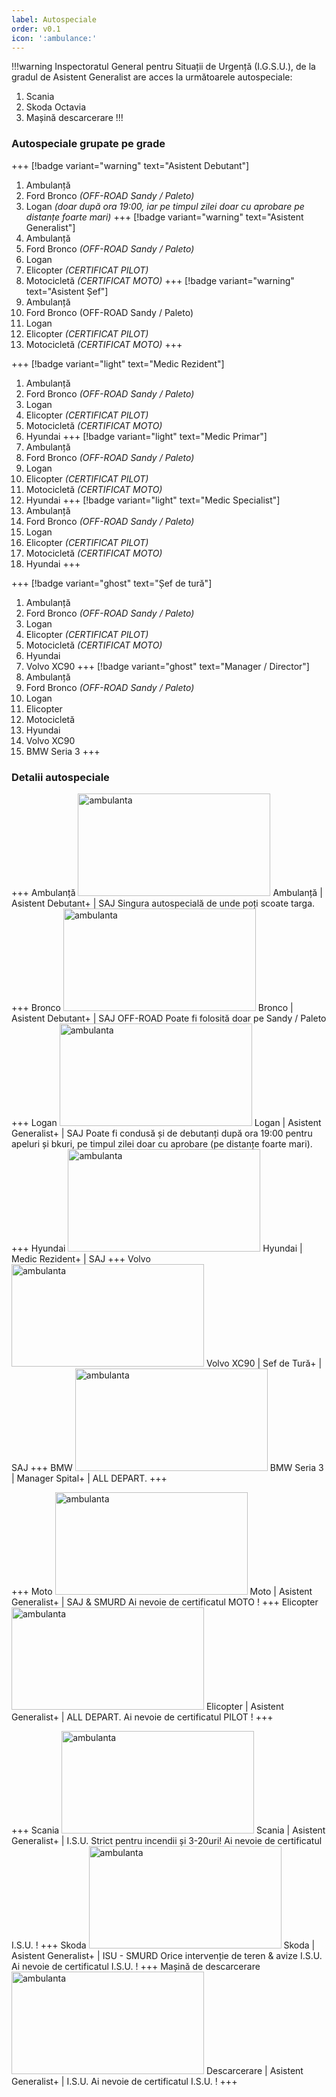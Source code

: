 ```yaml
---
label: Autospeciale
order: v0.1
icon: ':ambulance:'
---
```


!!!warning
Inspectoratul General pentru Situații de Urgență (I.G.S.U.), de la gradul de Asistent Generalist are acces la următoarele autospeciale:
1. Scania
2. Skoda Octavia
3. Mașină descarcerare
!!!

### Autospeciale grupate pe grade
+++ [!badge variant="warning" text="Asistent Debutant"]
1. Ambulanță
2. Ford Bronco *(OFF-ROAD Sandy / Paleto)*
3. Logan *(doar după ora 19:00, iar pe timpul zilei doar cu aprobare pe distanțe foarte mari)*
+++ [!badge variant="warning" text="Asistent Generalist"]
1. Ambulanță
2. Ford Bronco *(OFF-ROAD Sandy / Paleto)*
3. Logan
4. Elicopter *(CERTIFICAT PILOT)*
5. Motocicletă *(CERTIFICAT MOTO)*
+++ [!badge variant="warning" text="Asistent Șef"]
1. Ambulanță
2. Ford Bronco (OFF-ROAD Sandy / Paleto)
3. Logan
4. Elicopter *(CERTIFICAT PILOT)*
5. Motocicletă *(CERTIFICAT MOTO)*
+++

+++ [!badge variant="light" text="Medic Rezident"]
1. Ambulanță
2. Ford Bronco *(OFF-ROAD Sandy / Paleto)*
3. Logan
4. Elicopter *(CERTIFICAT PILOT)*
5. Motocicletă *(CERTIFICAT MOTO)*
6. Hyundai
+++ [!badge variant="light" text="Medic Primar"]
1. Ambulanță
2. Ford Bronco *(OFF-ROAD Sandy / Paleto)*
3. Logan
4. Elicopter *(CERTIFICAT PILOT)*
5. Motocicletă *(CERTIFICAT MOTO)*
6. Hyundai
+++ [!badge variant="light" text="Medic Specialist"]
1. Ambulanță
2. Ford Bronco *(OFF-ROAD Sandy / Paleto)*
3. Logan
4. Elicopter *(CERTIFICAT PILOT)*
5. Motocicletă *(CERTIFICAT MOTO)*
6. Hyundai
+++

+++ [!badge variant="ghost" text="Șef de tură"]
1. Ambulanță
2. Ford Bronco *(OFF-ROAD Sandy / Paleto)*
3. Logan
4. Elicopter *(CERTIFICAT PILOT)*
5. Motocicletă *(CERTIFICAT MOTO)*
6. Hyundai
7. Volvo XC90
+++ [!badge variant="ghost" text="Manager / Director"]
1. Ambulanță
2. Ford Bronco *(OFF-ROAD Sandy / Paleto)*
3. Logan
4. Elicopter 
5. Motocicletă 
6. Hyundai
7. Volvo XC90
8. BMW Seria 3
+++

### Detalii autospeciale
+++ Ambulanță
<img src="/docs/echipament/img/ambulanta.png" alt="ambulanta" width="308" height="164"/>
Ambulanță | Asistent Debutant+ | SAJ
Singura autospecială de unde poți scoate targa.
+++ Bronco
<img src="/docs/echipament/img/bronco.png" alt="ambulanta" width="308" height="164"/>
Bronco | Asistent Debutant+ | SAJ OFF-ROAD
Poate fi folosită doar pe Sandy / Paleto
+++ Logan
<img src="/docs/echipament/img/logan.png" alt="ambulanta" width="308" height="164"/>
Logan | Asistent Generalist+ | SAJ
Poate fi condusă și de debutanți după ora 19:00 pentru apeluri și bkuri, pe timpul zilei doar cu aprobare (pe distanțe foarte mari).
+++ Hyundai
<img src="/docs/echipament/img/hyundai.png" alt="ambulanta" width="308" height="164"/>
Hyundai | Medic Rezident+ | SAJ
+++ Volvo
<img src="/docs/echipament/img/volvo.png" alt="ambulanta" width="308" height="164"/>
Volvo XC90 | Sef de Tură+ | SAJ
+++ BMW
<img src="/docs/echipament/img/bmw.png" alt="ambulanta" width="308" height="164"/>
BMW Seria 3 | Manager Spital+ | ALL DEPART.
+++

+++ Moto
<img src="/docs/echipament/img/moto.png" alt="ambulanta" width="308" height="164"/>
Moto | Asistent Generalist+ | SAJ & SMURD
Ai nevoie de certificatul MOTO !
+++ Elicopter
<img src="/docs/echipament/img/heli.png" alt="ambulanta" width="308" height="164"/>
Elicopter | Asistent Generalist+ | ALL DEPART.
Ai nevoie de certificatul PILOT !
+++

+++ Scania
<img src="/docs/echipament/img/scania.png" alt="ambulanta" width="308" height="164"/>
Scania | Asistent Generalist+ | I.S.U.
Strict pentru incendii și 3-20uri!
Ai nevoie de certificatul I.S.U. !
+++ Skoda
<img src="/docs/echipament/img/skoda.png" alt="ambulanta" width="308" height="164"/>
Skoda | Asistent Generalist+ | ISU - SMURD
Orice intervenție de teren & avize I.S.U.
Ai nevoie de certificatul I.S.U. !
+++ Mașină de descarcerare
<img src="/docs/echipament/img/descarcerare.png" alt="ambulanta" width="308" height="164"/>
Descarcerare | Asistent Generalist+ | I.S.U.
Ai nevoie de certificatul I.S.U. !
+++
